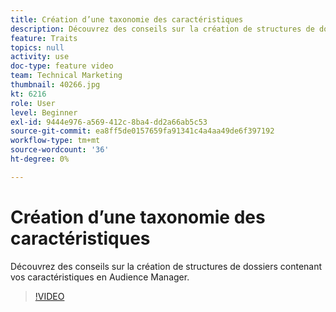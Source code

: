 ```yaml
---
title: Création d’une taxonomie des caractéristiques
description: Découvrez des conseils sur la création de structures de dossiers contenant vos caractéristiques en Audience Manager.
feature: Traits
topics: null
activity: use
doc-type: feature video
team: Technical Marketing
thumbnail: 40266.jpg
kt: 6216
role: User
level: Beginner
exl-id: 9444e976-a569-412c-8ba4-dd2a66ab5c53
source-git-commit: ea8ff5de0157659fa91341c4a4aa49de6f397192
workflow-type: tm+mt
source-wordcount: '36'
ht-degree: 0%

---
```


# Création d’une taxonomie des caractéristiques

Découvrez des conseils sur la création de structures de dossiers contenant vos caractéristiques en Audience Manager.

>[!VIDEO](https://video.tv.adobe.com/v/40266/?quality=12&learn=on)
